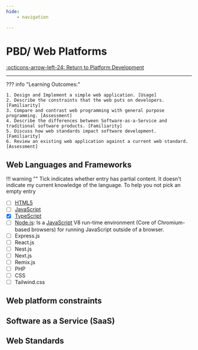 ```yaml
---
hide:
    - navigation 

---
```

# PBD/ Web Platforms

[:octicons-arrow-left-24: Return to Platform Development](/Bodies-of-Knowledge/Platform-Development/)

---

??? info "Learning Outcomes:"

    1. Design and Implement a simple web application. [Usage]
    2. Describe the constraints that the web puts on developers. [Familiarity]
    3. Compare and contrast web programming with general purpose programming. [Assessment]
    4. Describe the differences between Software-as-a-Service and traditional software products. [Familiarity]
    5. Discuss how web standards impact software development. [Familiarity]
    6. Review an existing web application against a current web standard. [Assessment]

## Web Languages and Frameworks

!!! warning ""
    Tick indicates whether entry has partial content. It doesn't indicate my current knowledge of the language. To help you not pick an empty entry

- [ ] [HTML5](/Bodies-of-Knowledge/Programming-Languages/Languages/HTML)
- [ ] [JavaScript](/Bodies-of-Knowledge/Programming-Languages/Languages/JavaScript)
- [x] [TypeScript](/Bodies-of-Knowledge/Programming-Languages/Languages/TypeScript)
- [ ] [Node.js](/Bodies-of-Knowledge/Platform-Development/More-In-Depth/Node): Is a [JavaScript](#javascript) V8 run-time environment (Core of Chromium-based browsers) for running JavaScript outside of a browser.
- [ ] Express.js
- [ ] React.js
- [ ] Nest.js
- [ ] Next.js
- [ ] Remix.js
- [ ] PHP
- [ ] CSS
- [ ] Tailwind.css

## Web platform constraints

## Software as a Service (SaaS)

## Web Standards
